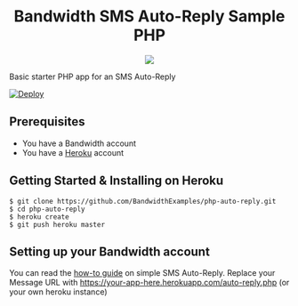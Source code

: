 <div align="center">

# Bandwidth SMS Auto-Reply Sample PHP

<a href="http://dev.bandwidth.com"><img src="https://s3.amazonaws.com/bwdemos/BW_Messaging.png"/></a>
</div>

Basic starter PHP app for an SMS Auto-Reply

[![Deploy](https://www.herokucdn.com/deploy/button.svg)](https://heroku.com/deploy)

## Prerequisites

- You have a Bandwidth account
- You have a [Heroku](https://devcenter.heroku.com/articles/getting-started-with-php#introduction) account


## Getting Started & Installing on Heroku

```
$ git clone https://github.com/BandwidthExamples/php-auto-reply.git
$ cd php-auto-reply
$ heroku create
$ git push heroku master
```

## Setting up your Bandwidth account

You can read the [how-to guide](http://ap.bandwidth.com/docs/how-to-guides/sms-auto-reply/) on simple SMS Auto-Reply.  Replace your Message URL with https://your-app-here.herokuapp.com/auto-reply.php (or your own heroku instance)

